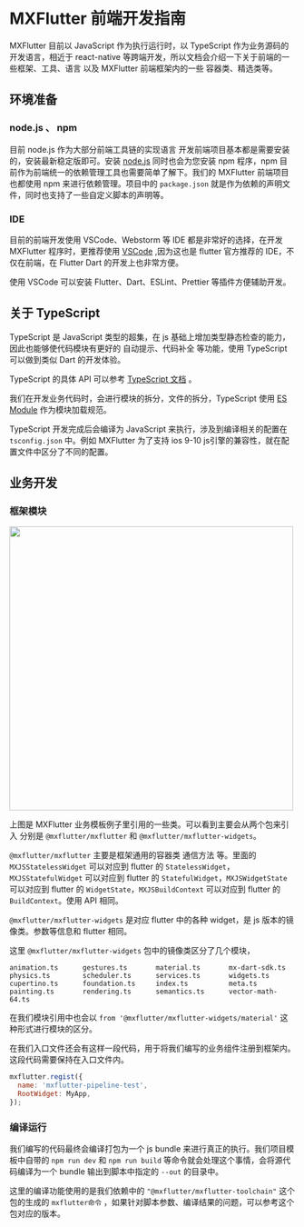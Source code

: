 # MXFlutter 前端开发指南
MXFlutter 目前以 JavaScript 作为执行运行时，以 TypeScript 作为业务源码的开发语言，相近于 react-native 等跨端开发，所以文档会介绍一下关于前端的一些框架、工具、语言 以及 MXFlutter 前端框架内的一些 容器类、精选类等。

## 环境准备

### node.js 、 npm
目前 node.js 作为大部分前端工具链的实现语言 开发前端项目基本都是需要安装的，安装最新稳定版即可。安装 [node.js](https://nodejs.org/) 同时也会为您安装 npm 程序，npm 目前作为前端统一的依赖管理工具也需要简单了解下。我们的 MXFlutter 前端项目也都使用 npm 来进行依赖管理。项目中的 `package.json` 就是作为依赖的声明文件，同时也支持了一些自定义脚本的声明等。

### IDE
目前的前端开发使用 VSCode、Webstorm 等 IDE 都是非常好的选择，在开发 MXFlutter 程序时，更推荐使用 [VSCode](https://code.visualstudio.com/) ,因为这也是 flutter 官方推荐的 IDE，不仅在前端，在 Flutter Dart 的开发上也非常方便。

使用 VSCode 可以安装 Flutter、Dart、ESLint、Prettier 等插件方便辅助开发。

## 关于 TypeScript
TypeScript 是 JavaScript 类型的超集，在 js 基础上增加类型静态检查的能力，因此也能够使代码模块有更好的 自动提示、代码补全 等功能，使用  TypeScript 可以做到类似 Dart 的开发体验。

TypeScript 的具体 API 可以参考 [TypeScript 文档](https://www.tslang.cn/docs/handbook/basic-types.html) 。

我们在开发业务代码时，会进行模块的拆分，文件的拆分，TypeScript 使用 [ES Module](https://developer.mozilla.org/zh-CN/docs/Web/JavaScript/Guide/Modules) 作为模块加载规范。

TypeScript 开发完成后会编译为 JavaScript 来执行，涉及到编译相关的配置在 `tsconfig.json` 中。例如 MXFlutter 为了支持 ios 9-10 js引擎的兼容性，就在配置文件中区分了不同的配置。

## 业务开发

### 框架模块

<img src="http://fcccdn.qq.com/infoop/a64334df94428716bb10f06510a0047a_1606901224041.25" width="500px;" />

上图是 MXFlutter 业务模板例子里引用的一些类。可以看到主要会从两个包来引入 分别是 `@mxflutter/mxflutter` 和 `@mxflutter/mxflutter-widgets`。

`@mxflutter/mxflutter`  主要是框架通用的容器类 通信方法 等。里面的 `MXJSStatelessWidget` 可以对应到 flutter 的 `StatelessWidget`，`MXJSStatefulWidget` 可以对应到 flutter 的 `StatefulWidget`，`MXJSWidgetState` 可以对应到 flutter 的 `WidgetState`，`MXJSBuildContext` 可以对应到 flutter 的 `BuildContext`。使用 API 相同。

`@mxflutter/mxflutter-widgets` 是对应 flutter 中的各种 widget，是 js 版本的镜像类。参数等信息和 flutter 相同。

这里 `@mxflutter/mxflutter-widgets` 包中的镜像类区分了几个模块，

```
animation.ts      gestures.ts       material.ts       mx-dart-sdk.ts    physics.ts        scheduler.ts      services.ts       widgets.ts
cupertino.ts      foundation.ts     index.ts          meta.ts           painting.ts       rendering.ts      semantics.ts      vector-math-64.ts
```
在我们模块引用中也会以 `from '@mxflutter/mxflutter-widgets/material'` 这种形式进行模块的区分。

在我们入口文件还会有这样一段代码，用于将我们编写的业务组件注册到框架内。这段代码需要保持在入口文件内。
```js
mxflutter.regist({
  name: 'mxflutter-pipeline-test',
  RootWidget: MyApp,
});
```

### 编译运行
我们编写的代码最终会编译打包为一个 js bundle 来进行真正的执行。我们项目模板中自带的 `npm run dev` 和 `npm run build` 等命令就会处理这个事情，会将源代码编译为一个 bundle 输出到脚本中指定的 `--out` 的目录中。

这里的编译功能使用的是我们依赖中的 `"@mxflutter/mxflutter-toolchain"` 这个包的生成的 `mxflutter命令` ，如果针对脚本参数、编译结果的问题，可以参考这个包对应的版本。
